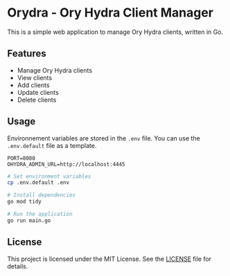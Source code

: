 # Orydra - Ory Hydra Client Manager

This is a simple web application to manage Ory Hydra clients, written in Go.

## Features

- Manage Ory Hydra clients
- View clients
- Add clients
- Update clients
- Delete clients

## Usage

Environnement variables are stored in the `.env` file. You can use the `.env.default` file as a template.

```
PORT=8080
OHYDRA_ADMIN_URL=http://localhost:4445
```

```bash
# Set environment variables
cp .env.default .env

# Install dependencies
go mod tidy

# Run the application
go run main.go
```

## License

This project is licensed under the MIT License. See the [LICENSE](LICENSE) file for details.